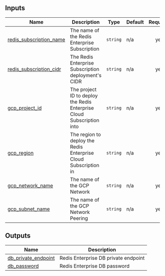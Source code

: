 <!-- BEGIN_TF_DOCS -->
## Inputs

| Name | Description | Type | Default | Required |
|------|-------------|------|---------|:--------:|
| <a name="input_redis_subscription_name"></a> [redis\_subscription\_name](#input\_redis\_subscription\_name) | The name of the Redis Enterprise Subscription | `string` | n/a | yes |
| <a name="input_redis_subscription_cidr"></a> [redis\_subscription\_cidr](#input\_redis\_subscription\_cidr) | The Redis Enterprise Subscription deployment's CIDR | `string` | n/a | yes |
| <a name="input_gcp_project_id"></a> [gcp\_project\_id](#input\_gcp\_project\_id) | The project ID to deploy the Redis Enterprise Cloud Subscription into | `string` | n/a | yes |
| <a name="input_gcp_region"></a> [gcp\_region](#input\_gcp\_region) | The region to deploy the Redis Enterprise Cloud Subscription in | `string` | n/a | yes |
| <a name="input_gcp_network_name"></a> [gcp\_network\_name](#input\_gcp\_network\_name) | The name of the GCP Network | `string` | n/a | yes |
| <a name="input_gcp_subnet_name"></a> [gcp\_subnet\_name](#input\_gcp\_subnet\_name) | The name of the GCP Network Peering | `string` | n/a | yes |

   
## Outputs

| Name | Description |
|------|-------------|
| <a name="output_db_private_endpoint"></a> [db\_private\_endpoint](#output\_db\_private\_endpoint) | Redis Enterprise DB private endpoint |
| <a name="output_db_password"></a> [db\_password](#output\_db\_password) | Redis Enterprise DB password |

<!-- END_TF_DOCS -->
